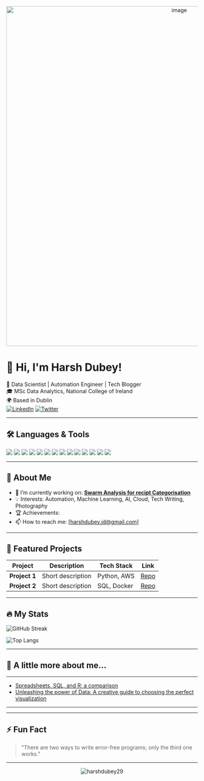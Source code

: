 <!-- Banner Image -->

<p align="center">
  <img width="895" alt="image" src="https://github.com/user-attachments/assets/2c995e28-4cb2-4807-a937-72b9979da930" />


</p>

# 👋 Hi, I'm Harsh Dubey!

🚀 Data Scientist | Automation Engineer | Tech Blogger  
🎓 MSc Data Analytics, National College of Ireland  
🌍 Based in Dublin  
[![LinkedIn](https://img.shields.io/badge/LinkedIn-blue?logo=linkedin)](https://linkedin.com/in/harshdubeyp)
[![Twitter](https://img.shields.io/badge/Twitter-blue?logo=twitter)](https://x.com/itsreallyharsh)
<!--[![Portfolio](https://img.shields.io/badge/Portfolio-website?logo=google-chrome)](https://yourportfolio.com) -->

---

## 🛠️ Languages & Tools


<p align="left">
  <img src="https://img.shields.io/badge/Python-3776AB?style=for-the-badge&logo=python&logoColor=white"/>
  <img src="https://img.shields.io/badge/JavaScript-F7DF1E?style=for-the-badge&logo=javascript&logoColor=black"/>
  <img src="https://img.shields.io/badge/Jupyter-F37626?style=for-the-badge&logo=jupyter&logoColor=white"/>
  <img src="https://img.shields.io/badge/VS_Code-007ACC?style=for-the-badge&logo=visual-studio-code&logoColor=white"/>
  <img src="https://img.shields.io/badge/SQL_Server-CC2927?style=for-the-badge&logo=microsoft-sql-server&logoColor=white"/>
  <img src="https://img.shields.io/badge/PostgreSQL-4169E1?style=for-the-badge&logo=postgresql&logoColor=white"/>
  <img src="https://img.shields.io/badge/MySQL-4479A1?style=for-the-badge&logo=mysql&logoColor=white"/>
  <img src="https://img.shields.io/badge/MongoDB-47A248?style=for-the-badge&logo=mongodb&logoColor=white"/>
  <img src="https://img.shields.io/badge/TensorFlow-FF6F00?style=for-the-badge&logo=tensorflow&logoColor=white"/>
  <img src="https://img.shields.io/badge/Git-F05032?style=for-the-badge&logo=git&logoColor=white"/>
  <img src="https://img.shields.io/badge/Docker-2496ED?style=for-the-badge&logo=docker&logoColor=white"/>
  <img src="https://img.shields.io/badge/HTML5-E34F26?style=for-the-badge&logo=html5&logoColor=white"/>
  <img src="https://img.shields.io/badge/CSS3-1572B6?style=for-the-badge&logo=css3&logoColor=white"/>
  <img src="https://img.shields.io/badge/AWS-232F3E?style=for-the-badge&logo=amazon-aws&logoColor=white"/>
</p>

---

## 🌟 About Me

- 🔭 I’m currently working on: **[Swarm Analysis for recipt Categorisation](project-link)**
- 💡 Interests: Automation, Machine Learning, AI, Cloud, Tech Writing, Photography
- 🏆 Achievements:
- 📫 How to reach me: [harshdubey.jd@gmail.com]

---

## 🚀 Featured Projects

| Project | Description | Tech Stack | Link |
|---------|-------------|------------|------|
| **Project 1** | Short description | Python, AWS | [Repo](repo-link) |
| **Project 2** | Short description | SQL, Docker | [Repo](repo-link) |

---

## 🔥 My Stats

![GitHub Streak](https://github-readme-streak-stats-eight.vercel.app/?user=harshdubey29&theme=radical)


![Top Langs](https://github-readme-stats.vercel.app/api/top-langs/?username=harshdubey29&layout=compact&theme=radical)

---

## 🦉 A little more about me...


---
<!--
## 📰 Latest Blog Posts

<!-- BLOG-POST-LIST:START -->
- [Spreadsheets, SQL, and R: a comparison](https://www.linkedin.com/pulse/spreadsheets-sql-r-comparison-harsh-dubey-2f2nf/?trackingId=VCwIPNeu44s7ym3l0AxE0w%3D%3D)
- [Unleashing the power of Data: A creative guide to choosing the perfect visualization](https://www.linkedin.com/feed/update/urn:li:activity:7098663154628370432?utm_source=share&utm_medium=member_desktop&rcm=ACoAABp6EeQBfHlLA5VJ8IJxtvwqcZW7uWA0dLM)
<!-- BLOG-POST-LIST:END -->

---
<!--
## 🎥 Latest YouTube Videos

[![YouTube Channel Subscribers](https://img.shields.io/youtube/channel/subscribers/CHANNEL_ID?style=social)](https://youtube.com/channel/CHANNEL_ID)
<!-- Embed your latest videos or playlist here -->

---

## ⚡ Fun Fact

> "There are two ways to write error-free programs; only the third one works."

---

<!-- Visitor Counter -->
<p align="center">
  <img src="https://komarev.com/ghpvc/?username=harshdubey21&label=Profile%20views&color=0e75b6&style=flat" alt="harshdubey29" />
</p>



<!--
**harshdubey29/harshdubey29** is a ✨ _special_ ✨ repository because its `README.md` (this file) appears on your GitHub profile.

Here are some ideas to get you started:

- 🔭 I’m currently working on ...
- 🌱 I’m currently learning ...
- 👯 I’m looking to collaborate on ...
- 🤔 I’m looking for help with ...
- 💬 Ask me about ...
- 📫 How to reach me: ...
- 😄 Pronouns: ...
- ⚡ Fun fact: ...
-->
